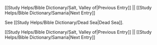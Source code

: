 [[Study Helps/Bible Dictionary/Salt, Valley of|Previous Entry]]  ||  [[Study Helps/Bible Dictionary/Samaria|Next Entry]]

 See [[Study Helps/Bible Dictionary/Dead Sea|Dead Sea]].

[[Study Helps/Bible Dictionary/Salt, Valley of|Previous Entry]]  ||  [[Study Helps/Bible Dictionary/Samaria|Next Entry]]
